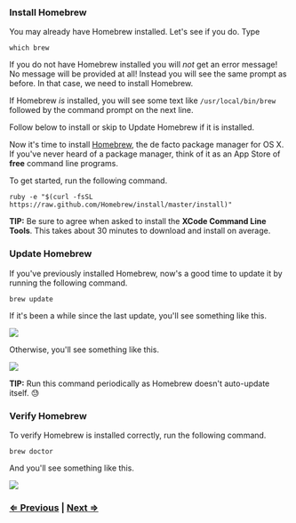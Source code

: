 ### Install Homebrew

You may already have Homebrew installed. Let's see if you do. Type

```
which brew
```

If you do not have Homebrew installed you will *not* get an error message! No message will be provided at all! Instead you will see the same prompt as before.  In that case,  we need to install Homebrew.

If Homebrew *is* installed, you will see some text like `/usr/local/bin/brew` followed by the command prompt on the next line.  

Follow below to install or skip to Update Homebrew if it is installed.

Now it's time to install <a href="http://brew.sh/" target="_blank">Homebrew</a>, the de facto package manager for OS X. If you've never heard of a package manager, think of it as an App Store of **free** command line programs.

To get started, run the following command.

```
ruby -e "$(curl -fsSL https://raw.github.com/Homebrew/install/master/install)"
```

**TIP:** Be sure to agree when asked to install the **XCode Command Line Tools**. This takes about 30 minutes to download and install on average.


### Update Homebrew

If you've previously installed Homebrew, now's a good time to update it by running the following command.

```
brew update
```

If it's been a while since the last update, you'll see something like this.

![](https://i.imgur.com/OCAX71o.png)

Otherwise, you'll see something like this.

![](https://i.imgur.com/JPB9Gnn.png)

**TIP:** Run this command periodically as Homebrew doesn't auto-update itself. :sweat:


### Verify Homebrew

To verify Homebrew is installed correctly, run the following command.

```
brew doctor
```

And you'll see something like this.

![](https://i.imgur.com/DWfdE3D.png)


### [⇐ Previous](1_terminal.md) | [Next ⇒](3_atom.md)
